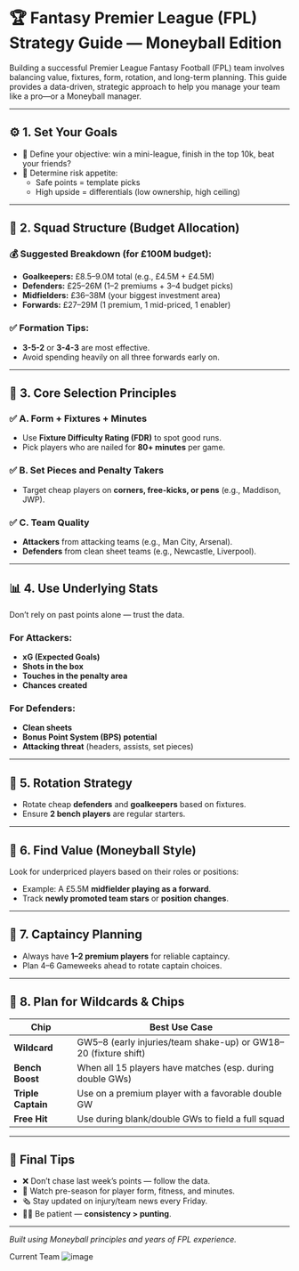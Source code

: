 # 🏆 Fantasy Premier League (FPL) Strategy Guide — Moneyball Edition

Building a successful Premier League Fantasy Football (FPL) team involves balancing value, fixtures, form, rotation, and long-term planning. This guide provides a data-driven, strategic approach to help you manage your team like a pro—or a Moneyball manager.

---

## ⚙️ 1. Set Your Goals

- 🎯 Define your objective: win a mini-league, finish in the top 10k, beat your friends?
- 🔁 Determine risk appetite:
  - Safe points = template picks
  - High upside = differentials (low ownership, high ceiling)

---

## 🧱 2. Squad Structure (Budget Allocation)

### 💰 Suggested Breakdown (for £100M budget):
- **Goalkeepers:** £8.5–9.0M total (e.g., £4.5M + £4.5M)
- **Defenders:** £25–26M (1–2 premiums + 3–4 budget picks)
- **Midfielders:** £36–38M (your biggest investment area)
- **Forwards:** £27–29M (1 premium, 1 mid-priced, 1 enabler)

### ✅ Formation Tips:
- **3-5-2** or **3-4-3** are most effective.
- Avoid spending heavily on all three forwards early on.

---

## 🧠 3. Core Selection Principles

### ✅ A. Form + Fixtures + Minutes
- Use **Fixture Difficulty Rating (FDR)** to spot good runs.
- Pick players who are nailed for **80+ minutes** per game.

### ✅ B. Set Pieces and Penalty Takers
- Target cheap players on **corners, free-kicks, or pens** (e.g., Maddison, JWP).

### ✅ C. Team Quality
- **Attackers** from attacking teams (e.g., Man City, Arsenal).
- **Defenders** from clean sheet teams (e.g., Newcastle, Liverpool).

---

## 📊 4. Use Underlying Stats

Don’t rely on past points alone — trust the data.

### For Attackers:
- **xG (Expected Goals)**
- **Shots in the box**
- **Touches in the penalty area**
- **Chances created**

### For Defenders:
- **Clean sheets**
- **Bonus Point System (BPS) potential**
- **Attacking threat** (headers, assists, set pieces)

---

## 🔁 5. Rotation Strategy

- Rotate cheap **defenders** and **goalkeepers** based on fixtures.
- Ensure **2 bench players** are regular starters.

---

## 💎 6. Find Value (Moneyball Style)

Look for underpriced players based on their roles or positions:
- Example: A £5.5M **midfielder playing as a forward**.
- Track **newly promoted team stars** or **position changes**.

---

## 🧮 7. Captaincy Planning

- Always have **1–2 premium players** for reliable captaincy.
- Plan 4–6 Gameweeks ahead to rotate captain choices.

---

## 📅 8. Plan for Wildcards & Chips

| Chip           | Best Use Case                                                  |
|----------------|----------------------------------------------------------------|
| **Wildcard**   | GW5–8 (early injuries/team shake-up) or GW18–20 (fixture shift) |
| **Bench Boost**| When all 15 players have matches (esp. during double GWs)      |
| **Triple Captain** | Use on a premium player with a favorable double GW        |
| **Free Hit**   | Use during blank/double GWs to field a full squad              |

---

## 🧠 Final Tips

- ❌ Don’t chase last week’s points — follow the data.
- 👀 Watch pre-season for player form, fitness, and minutes.
- 🗞️ Stay updated on injury/team news every Friday.
- 🧘‍♂️ Be patient — **consistency > punting**.

---

*Built using Moneyball principles and years of FPL experience.*


Current Team
![image](https://github.com/user-attachments/assets/69fed81a-be6f-4111-bc4e-7d70a17aefe3)
